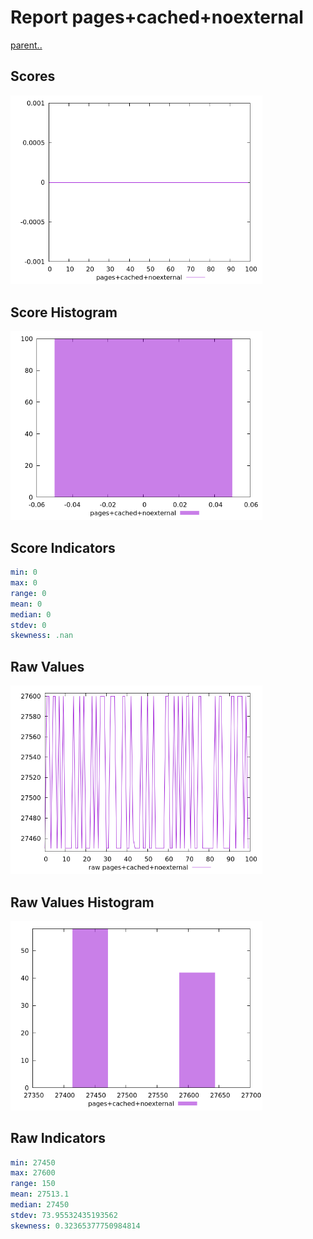 # Report pages+cached+noexternal

[parent..](./..)  


## Scores

![score](./score.png)  

## Score Histogram

![hist](./hist.png)  

## Score Indicators

```yaml
min: 0
max: 0
range: 0
mean: 0
median: 0
stdev: 0
skewness: .nan

```

## Raw Values

![raw](./raw.png)  

## Raw Values Histogram

![raw hist](./raw_hist.png)  

## Raw Indicators

```yaml
min: 27450
max: 27600
range: 150
mean: 27513.1
median: 27450
stdev: 73.95532435193562
skewness: 0.32365377750984814

```

<style>
  img {
    max-width: 80%;
  }
</style>
      
